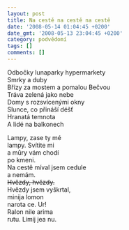 ```yaml
---
layout: post
title: Na cestě na cestě na cestě
date: '2008-05-14 01:04:45 +0200'
date_gmt: '2008-05-13 23:04:45 +0200'
category: podvědomí
tags: []
comments: []
---
```

<p>Odbočky lunaparky hypermarkety<br />
Smrky a duby<br />
Břízy za mostem a pomalou Bečvou<br />
Tráva zelená jako nebe<br />
Domy s rozsvícenými okny<br />
Slunce, co přináší déšť<br />
Hranatá temnota<br />
A lidé na balkonech</p>
<p>Lampy, zase ty mé<br />
lampy. Svítite mi<br />
a můry vám chodí<br />
po kmeni.<br />
Na cestě míval jsem cedule<br />
a nemám.<br />
<del>Hvězdy, hvězdy.</del><br />
Hvězdy jsem vyškrtal,<br />
minija lomon<br />
narota ce. Ur!<br />
Ralon nile arima<br />
rutu. Limij jea nu.</p>
